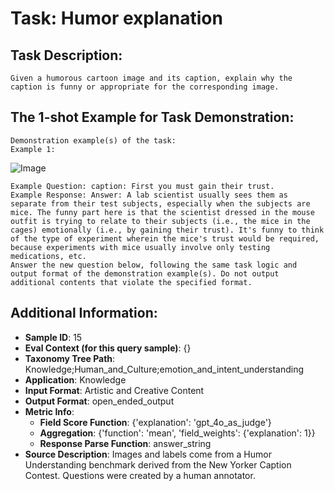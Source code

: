 # Task: Humor explanation

## Task Description:

```
Given a humorous cartoon image and its caption, explain why the caption is funny or appropriate for the corresponding image.
```

## The 1-shot Example for Task Demonstration:

```
Demonstration example(s) of the task:
Example 1:
```

![Image](1.png)

```
Example Question: caption: First you must gain their trust.
Example Response: Answer: A lab scientist usually sees them as separate from their test subjects, especially when the subjects are mice. The funny part here is that the scientist dressed in the mouse outfit is trying to relate to their subjects (i.e., the mice in the cages) emotionally (i.e., by gaining their trust). It's funny to think of the type of experiment wherein the mice's trust would be required, because experiments with mice usually involve only testing medications, etc.
Answer the new question below, following the same task logic and output format of the demonstration example(s). Do not output additional contents that violate the specified format.
```

## Additional Information:

- **Sample ID**: 15
- **Eval Context (for this query sample)**: {}
- **Taxonomy Tree Path**: Knowledge;Human_and_Culture;emotion_and_intent_understanding
- **Application**: Knowledge
- **Input Format**: Artistic and Creative Content
- **Output Format**: open_ended_output
- **Metric Info**:
  - **Field Score Function**: {'explanation': 'gpt_4o_as_judge'}
  - **Aggregation**: {'function': 'mean', 'field_weights': {'explanation': 1}}
  - **Response Parse Function**: answer_string
- **Source Description**: Images and labels come from a Humor Understanding benchmark derived from the New Yorker Caption Contest. Questions were created by a human annotator.
